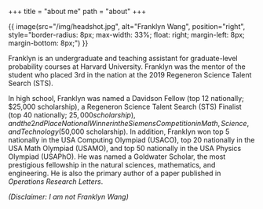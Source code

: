 +++
title = "about me"
path = "about"
+++

{{ image(src="/img/headshot.jpg", alt="Franklyn Wang", position="right",
style="border-radius: 8px; max-width: 33%; float: right; margin-left: 8px; margin-bottom: 8px;") }}

Franklyn is an undergraduate and teaching assistant for graduate-level
probability courses at Harvard University. Franklyn was the mentor of the
student who placed 3rd in the nation at the 2019 Regeneron Science Talent Search
(STS).

In high school, Franklyn was named a Davidson Fellow (top 12 nationally; $25,000
scholarship), a Regeneron Science Talent Search (STS) Finalist (top 40
nationally; $25,000 scholarship), and the 2nd Place National Winner in the
Siemens Competition in Math, Science, and Technology ($50,000 scholarship). In
addition, Franklyn won top 5 nationally in the USA Computing Olympiad (USACO),
top 20 nationally in the USA Math Olympiad (USAMO), and top 50 nationally in the
USA Physics Olympiad (USAPhO). He was named a Goldwater Scholar, the most
prestigious fellowship in the natural sciences, mathematics, and engineering. He
is also the primary author of a paper published in _Operations Research
Letters_.

_(Disclaimer: I am not Franklyn Wang)_

